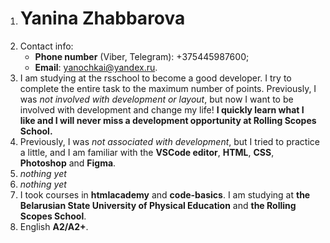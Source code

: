 1. # Yanina Zhabbarova
2. Contact info:
    * **Phone number** (Viber, Telegram): +375445987600;
    * **Email**: yanochkai@yandex.ru.
3. I am studying at the rsschool to become a good developer. I try to complete the entire task to the maximum number of points. Previously, I was *not involved with development or layout*, but now I want to be involved with development and change my life! **I quickly learn what I like and I will never miss a development opportunity at Rolling Scopes School.**
4. Previously, I was *not associated with development*, but I tried to practice a little, and I am familiar with the **VSCode editor**, **HTML**, **CSS**, **Photoshop** and **Figma**.
5. *nothing yet*
6. *nothing yet*
7. I took courses in **htmlacademy** and **code-basics**. I am studying at **the Belarusian State University of Physical Education** and **the Rolling Scopes School**.
8. English **A2/A2+**.

